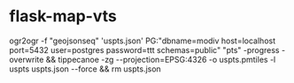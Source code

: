 # flask-map-vts

ogr2ogr -f "geojsonseq" 'uspts.json' PG:"dbname=modiv host=localhost port=5432 user=postgres password=ttt schemas=public" "pts" -progress -overwrite && tippecanoe -zg --projection=EPSG:4326 -o uspts.pmtiles -l uspts uspts.json --force && rm uspts.json
